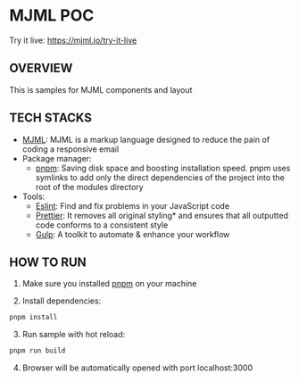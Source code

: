 # MJML POC 
Try it live: https://mjml.io/try-it-live

## OVERVIEW
This is samples for MJML components and layout

## TECH STACKS
- [MJML](https://documentation.mjml.io/): MJML is a markup language designed to reduce the pain of coding a responsive email
- Package manager:
  + [pnpm](https://pnpm.io/): Saving disk space and boosting installation speed. pnpm uses symlinks to add only the direct dependencies of the project into the root of the modules directory
- Tools:
  + [Eslint](https://eslint.org/): Find and fix problems in your JavaScript code
  + [Prettier](https://prettier.io/): It removes all original styling* and ensures that all outputted code conforms to a consistent style
  + [Gulp](https://gulpjs.com/): A toolkit to automate & enhance your workflow

## HOW TO RUN
1. Make sure you installed [pnpm](https://pnpm.io/) on your machine

2. Install dependencies:
```sh
pnpm install
```
3. Run sample with hot reload:
```sh
pnpm run build
```

4. Browser will be automatically opened with port localhost:3000
